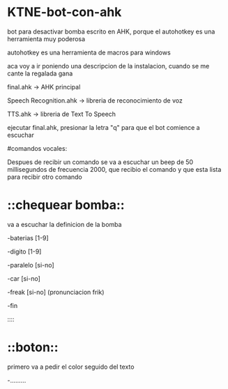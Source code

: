 # KTNE-bot-con-ahk

bot para desactivar bomba escrito en AHK, porque el autohotkey es una herramienta muy poderosa

autohotkey es una herramienta de macros para windows



aca voy a ir poniendo una descripcion de la instalacion, cuando se me cante la regalada gana


final.ahk -> AHK principal

Speech Recognition.ahk -> libreria de reconocimiento de voz

TTS.ahk -> libreria de Text To Speech


ejecutar final.ahk, presionar la letra "q" para que el bot comience a escuchar


#comandos vocales:

Despues de recibir un comando se va a escuchar un beep de 50 millisegundos de frecuencia 2000, que recibio el comando y que esta lista para recibir otro comando

# ::chequear bomba::
va a escuchar la definicion de la bomba

-baterias [1-9]

-digito [1-9]

-paralelo [si-no]

-car [si-no]

-freak [si-no] (pronunciacion frik)

-fin

::::


# ::boton::

primero va a pedir el color seguido del texto

-.........
